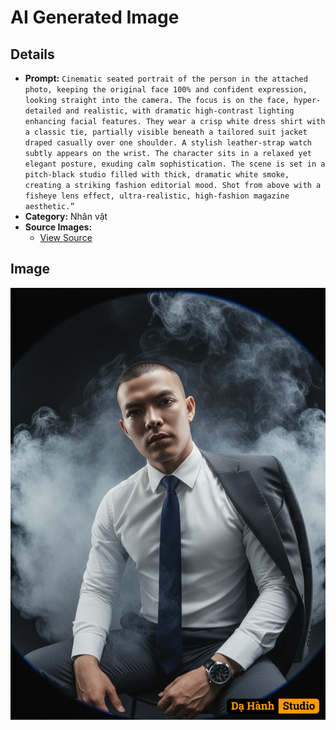 # AI Generated Image

## Details
- **Prompt:** `Cinematic seated portrait of the person in the attached photo, keeping the original face 100% and confident expression, looking straight into the camera. The focus is on the face, hyper-detailed and realistic, with dramatic high-contrast lighting enhancing facial features. They wear a crisp white dress shirt with a classic tie, partially visible beneath a tailored suit jacket draped casually over one shoulder. A stylish leather-strap watch subtly appears on the wrist. The character sits in a relaxed yet elegant posture, exuding calm sophistication. The scene is set in a pitch-black studio filled with thick, dramatic white smoke, creating a striking fashion editorial mood. Shot from above with a fisheye lens effect, ultra-realistic, high-fashion magazine aesthetic.”`
- **Category:** Nhân vật
- **Source Images:**
  - [View Source](https://raw.githubusercontent.com/lenzcomvth/ImageLibrary/main/Male.png)

## Image
![AI Generated Image](./image-2025-10-06T20-53-25-000Z-ypd03.png)